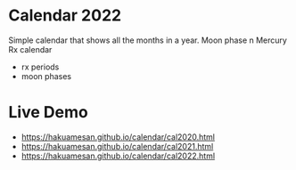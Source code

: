 # Calendar 2022

Simple calendar that shows all the months in a year. 
Moon phase n Mercury Rx calendar

- rx periods 
- moon phases

# Live Demo
- https://hakuamesan.github.io/calendar/cal2020.html
- https://hakuamesan.github.io/calendar/cal2021.html
- https://hakuamesan.github.io/calendar/cal2022.html
